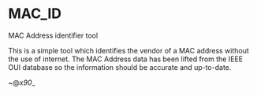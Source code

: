 # MAC_ID
MAC Address identifier tool

This is a simple tool which identifies the vendor of a MAC address without the use of internet. The MAC Address
data has been lifted from the IEEE OUI database so the information should be accurate and up-to-date.

~@_x90__

